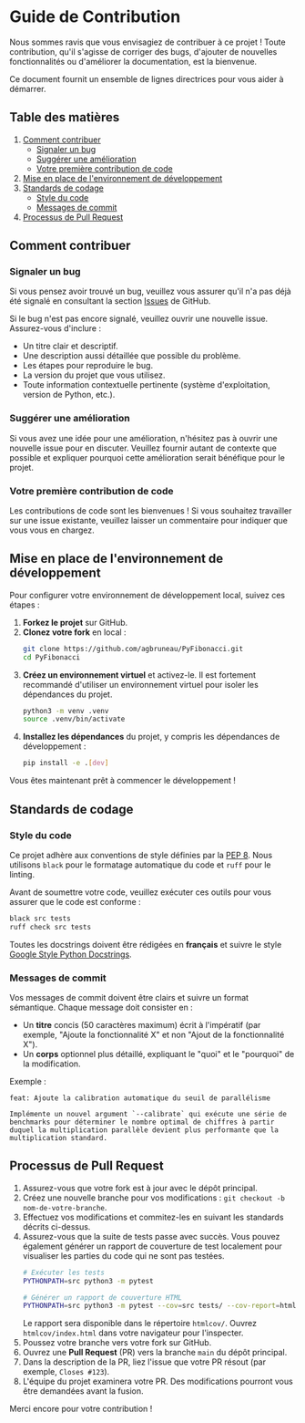 # Guide de Contribution

Nous sommes ravis que vous envisagiez de contribuer à ce projet ! Toute contribution, qu'il s'agisse de corriger des bugs, d'ajouter de nouvelles fonctionnalités ou d'améliorer la documentation, est la bienvenue.

Ce document fournit un ensemble de lignes directrices pour vous aider à démarrer.

## Table des matières
1.  [Comment contribuer](#comment-contribuer)
    *   [Signaler un bug](#signaler-un-bug)
    *   [Suggérer une amélioration](#suggérer-une-amélioration)
    *   [Votre première contribution de code](#votre-première-contribution-de-code)
2.  [Mise en place de l'environnement de développement](#mise-en-place-de-lenvironnement-de-développement)
3.  [Standards de codage](#standards-de-codage)
    *   [Style du code](#style-du-code)
    *   [Messages de commit](#messages-de-commit)
4.  [Processus de Pull Request](#processus-de-pull-request)

## Comment contribuer

### Signaler un bug

Si vous pensez avoir trouvé un bug, veuillez vous assurer qu'il n'a pas déjà été signalé en consultant la section [Issues](https://github.com/agbruneau/PyFibonacci/issues) de GitHub.

Si le bug n'est pas encore signalé, veuillez ouvrir une nouvelle issue. Assurez-vous d'inclure :
*   Un titre clair et descriptif.
*   Une description aussi détaillée que possible du problème.
*   Les étapes pour reproduire le bug.
*   La version du projet que vous utilisez.
*   Toute information contextuelle pertinente (système d'exploitation, version de Python, etc.).

### Suggérer une amélioration

Si vous avez une idée pour une amélioration, n'hésitez pas à ouvrir une nouvelle issue pour en discuter. Veuillez fournir autant de contexte que possible et expliquer pourquoi cette amélioration serait bénéfique pour le projet.

### Votre première contribution de code

Les contributions de code sont les bienvenues ! Si vous souhaitez travailler sur une issue existante, veuillez laisser un commentaire pour indiquer que vous vous en chargez.

## Mise en place de l'environnement de développement

Pour configurer votre environnement de développement local, suivez ces étapes :

1.  **Forkez le projet** sur GitHub.
2.  **Clonez votre fork** en local :
    ```bash
    git clone https://github.com/agbruneau/PyFibonacci.git
    cd PyFibonacci
    ```
3.  **Créez un environnement virtuel** et activez-le. Il est fortement recommandé d'utiliser un environnement virtuel pour isoler les dépendances du projet.
    ```bash
    python3 -m venv .venv
    source .venv/bin/activate
    ```
4.  **Installez les dépendances** du projet, y compris les dépendances de développement :
    ```bash
    pip install -e .[dev]
    ```

Vous êtes maintenant prêt à commencer le développement !

## Standards de codage

### Style du code

Ce projet adhère aux conventions de style définies par la [PEP 8](https://www.python.org/dev/peps/pep-0008/). Nous utilisons `black` pour le formatage automatique du code et `ruff` pour le linting.

Avant de soumettre votre code, veuillez exécuter ces outils pour vous assurer que le code est conforme :
```bash
black src tests
ruff check src tests
```

Toutes les docstrings doivent être rédigées en **français** et suivre le style [Google Style Python Docstrings](https://google.github.io/styleguide/pyguide.html#38-comments-and-docstrings).

### Messages de commit

Vos messages de commit doivent être clairs et suivre un format sémantique. Chaque message doit consister en :
*   Un **titre** concis (50 caractères maximum) écrit à l'impératif (par exemple, "Ajoute la fonctionnalité X" et non "Ajout de la fonctionnalité X").
*   Un **corps** optionnel plus détaillé, expliquant le "quoi" et le "pourquoi" de la modification.

Exemple :
```
feat: Ajoute la calibration automatique du seuil de parallélisme

Implémente un nouvel argument `--calibrate` qui exécute une série de benchmarks pour déterminer le nombre optimal de chiffres à partir duquel la multiplication parallèle devient plus performante que la multiplication standard.
```

## Processus de Pull Request

1.  Assurez-vous que votre fork est à jour avec le dépôt principal.
2.  Créez une nouvelle branche pour vos modifications : `git checkout -b nom-de-votre-branche`.
3.  Effectuez vos modifications et commitez-les en suivant les standards décrits ci-dessus.
4.  Assurez-vous que la suite de tests passe avec succès. Vous pouvez également générer un rapport de couverture de test localement pour visualiser les parties du code qui ne sont pas testées.
    ```bash
    # Exécuter les tests
    PYTHONPATH=src python3 -m pytest

    # Générer un rapport de couverture HTML
    PYTHONPATH=src python3 -m pytest --cov=src tests/ --cov-report=html
    ```
    Le rapport sera disponible dans le répertoire `htmlcov/`. Ouvrez `htmlcov/index.html` dans votre navigateur pour l'inspecter.
5.  Poussez votre branche vers votre fork sur GitHub.
6.  Ouvrez une **Pull Request** (PR) vers la branche `main` du dépôt principal.
7.  Dans la description de la PR, liez l'issue que votre PR résout (par exemple, `Closes #123`).
8.  L'équipe du projet examinera votre PR. Des modifications pourront vous être demandées avant la fusion.

Merci encore pour votre contribution !
